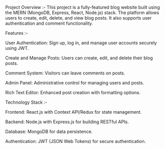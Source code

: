 Project Overview :-
This project is a fully-featured blog website built using the MERN (MongoDB, Express, React, Node.js) stack. The platform allows users to create, edit, delete, and view blog posts. It also supports user authentication and comment functionality.


Features :-

User Authentication: Sign up, log in, and manage user accounts securely using JWT.

Create and Manage Posts: Users can create, edit, and delete their blog posts.

Comment System: Visitors can leave comments on posts.

Admin Panel: Administrative control for managing users and posts.

Rich Text Editor: Enhanced post creation with formatting options.


Technology Stack :-

Frontend: React.js with Context API/Redux for state management.

Backend: Node.js with Express.js for building RESTful APIs.

Database: MongoDB for data persistence.

Authentication: JWT (JSON Web Tokens) for secure authentication.
